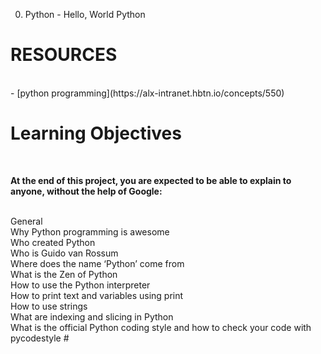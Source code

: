 0. Python - Hello, World
Python 

<h1>RESOURCES</h1>
<br>
- [python programming](https://alx-intranet.hbtn.io/concepts/550)
<p> </p>
<h1>Learning Objectives</h1>
<br>

<strong>At the end of this project, you are expected to be able to explain to anyone, without the help of Google:</strong>


<br>
General
<br>
Why Python programming is awesome
<br>
Who created Python
<br>
Who is Guido van Rossum
<br>
Where does the name ‘Python’ come from
<br>
What is the Zen of Python
<br>
How to use the Python interpreter
<br>
How to print text and variables using print
<br>
How to use strings
<br>
What are indexing and slicing in Python
<br>
What is the official Python coding style and how to check your code with pycodestyle
#
